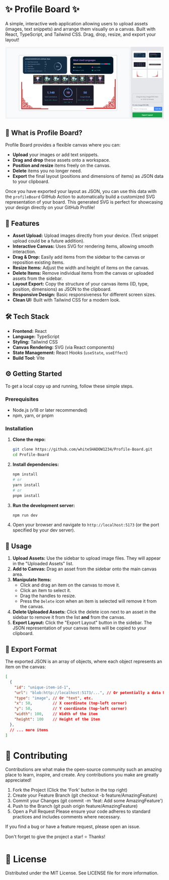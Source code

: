 # ✨ Profile Board ✨

A simple, interactive web application allowing users to upload assets (images, text snippets) and arrange them visually on a canvas. Built with React, TypeScript, and Tailwind CSS. Drag, drop, resize, and export your layout!

![Profile Board Screenshot](screenshot.png)


## 🤔 What is Profile Board?

Profile Board provides a flexible canvas where you can:

*   **Upload** your images or add text snippets.
*   **Drag and drop** these assets onto a workspace.
*   **Position and resize** items freely on the canvas.
*   **Delete** items you no longer need.
*   **Export** the final layout (positions and dimensions of items) as JSON data to your clipboard.

Once you have exported your layout as JSON, you can use this data with the `profileBoard` GitHub Action to automatically build a customized SVG representation of your board. This generated SVG is perfect for showcasing your design directly on your GitHub Profile!

## 🚀 Features

*   **Asset Upload:** Upload images directly from your device. (Text snippet upload could be a future addition).
*   **Interactive Canvas:** Uses SVG for rendering items, allowing smooth interaction.
*   **Drag & Drop:** Easily add items from the sidebar to the canvas or reposition existing items.
*   **Resize Items:** Adjust the width and height of items on the canvas.
*   **Delete Items:** Remove individual items from the canvas or uploaded assets from the sidebar.
*   **Layout Export:** Copy the structure of your canvas items (ID, type, position, dimensions) as JSON to the clipboard.
*   **Responsive Design:** Basic responsiveness for different screen sizes.
*   **Clean UI:** Built with Tailwind CSS for a modern look.

## 🛠️ Tech Stack

*   **Frontend:** React
*   **Language:** TypeScript
*   **Styling:** Tailwind CSS
*   **Canvas Rendering:** SVG (via React components)
*   **State Management:** React Hooks (`useState`, `useEffect`)
*   **Build Tool:** Vite

## ⚙️ Getting Started

To get a local copy up and running, follow these simple steps.

### Prerequisites

*   Node.js (v18 or later recommended)
*   npm, yarn, or pnpm

### Installation

1.  **Clone the repo:**
    ```bash
    git clone https://github.com/whiteSHADOW1234/Profile-Board.git
    cd Profile-Board
    ```
2.  **Install dependencies:**
    ```bash
    npm install
    # or
    yarn install
    # or
    pnpm install
    ```
3.  **Run the development server:**
    ```bash
    npm run dev
    ```

4.  Open your browser and navigate to `http://localhost:5173` (or the port specified by your dev server).

## 🎨 Usage

1.  **Upload Assets:** Use the sidebar to upload image files. They will appear in the "Uploaded Assets" list.
2.  **Add to Canvas:** Drag an asset from the sidebar onto the main canvas area.
3.  **Manipulate Items:**
    *   Click and drag an item on the canvas to move it.
    *   Click an item to select it. 
    *   Drag the handles to resize.
    *   Press the `Delete` icon when an item is selected will remove it from the canvas.
4.  **Delete Uploaded Assets:** Click the delete icon next to an asset in the sidebar to remove it from the list **and** from the canvas.
5.  **Export Layout:** Click the "Export Layout" button in the sidebar. The JSON representation of your canvas items will be copied to your clipboard.

## 💾 Export Format

The exported JSON is an array of objects, where each object represents an item on the canvas:

```json
[
  {
    "id": "unique-item-id-1",
    "url": "blob:http://localhost:5173/...", // Or potentially a data URL or original path
    "type": "image", // Or "text", etc.
    "x": 50,         // X coordinate (top-left corner)
    "y": 50,         // Y coordinate (top-left corner)
    "width": 100,    // Width of the item
    "height": 100    // Height of the item
  },
  // ... more items
]
```
# 🙏 Contributing
Contributions are what make the open-source community such an amazing place to learn, inspire, and create. Any contributions you make are greatly appreciated!

1. Fork the Project (Click the 'Fork' button in the top right)
2. Create your Feature Branch (git checkout -b feature/AmazingFeature)
3. Commit your Changes (git commit -m 'feat: Add some AmazingFeature')
4. Push to the Branch (git push origin feature/AmazingFeature)
5. Open a Pull Request
Please ensure your code adheres to standard practices and includes comments where necessary.

If you find a bug or have a feature request, please open an issue.

Don't forget to give the project a star! ⭐ Thanks!

# 📜 License
Distributed under the MIT License. See LICENSE file for more information.